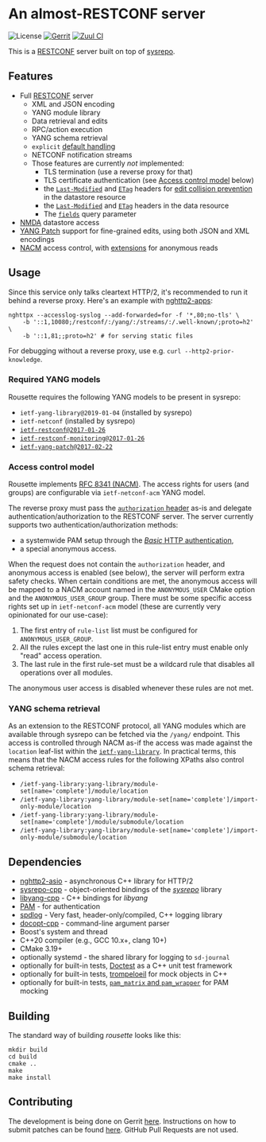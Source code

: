 # An almost-RESTCONF server

![License](https://img.shields.io/github/license/cesnet/rousette)
[![Gerrit](https://img.shields.io/badge/patches-via%20Gerrit-blue)](https://gerrit.cesnet.cz/q/project:CzechLight/rousette)
[![Zuul CI](https://img.shields.io/badge/zuul-checked-blue)](https://zuul.gerrit.cesnet.cz/t/public/buildsets?project=CzechLight/rousette)


This is a [RESTCONF](https://datatracker.ietf.org/doc/html/rfc8040.html) server built on top of [sysrepo](https://www.sysrepo.org/).

## Features

- Full [RESTCONF](https://datatracker.ietf.org/doc/html/rfc8040.html) server
    - XML and JSON encoding
    - YANG module library
    - Data retrieval and edits
    - RPC/action execution
    - YANG schema retrieval
    - `explicit` [default handling](https://datatracker.ietf.org/doc/html/rfc8040#section-3.5.4)
    - NETCONF notification streams
    - Those features are currently *not* implemented:
        - TLS termination (use a reverse proxy for that)
        - TLS certificate authentication (see [Access control model](#access-control-model) below)
        - the [`Last-Modified`](https://datatracker.ietf.org/doc/html/rfc8040.html#section-3.4.1.1) and [`ETag`](https://datatracker.ietf.org/doc/html/rfc8040.html#section-3.4.1.2) headers for [edit collision prevention](https://datatracker.ietf.org/doc/html/rfc8040.html#section-3.4.1) in the datastore resource
        - the [`Last-Modified`](https://datatracker.ietf.org/doc/html/rfc8040.html#section-3.5.1) and [`ETag`](https://datatracker.ietf.org/doc/html/rfc8040.html#section-3.5.2) headers in the data resource
        - The [`fields`](https://datatracker.ietf.org/doc/html/rfc8040.html#section-4.8.3) query parameter
- [NMDA](https://datatracker.ietf.org/doc/html/rfc8527.html) datastore access
- [YANG Patch](https://datatracker.ietf.org/doc/html/rfc8072) support for fine-grained edits, using both JSON and XML encodings
- [NACM](https://datatracker.ietf.org/doc/html/rfc8341.html) access control, with [extensions](#access-control-model) for anonymous reads


## Usage

Since this service only talks cleartext HTTP/2, it's recommended to run it behind a reverse proxy.
Here's an example with [nghttp2-apps](https://nghttp2.org/documentation/nghttpx-howto.html):
```
nghttpx --accesslog-syslog --add-forwarded=for -f '*,80;no-tls' \
    -b '::1,10080;/restconf/:/yang/:/streams/:/.well-known/;proto=h2' \
    -b '::1,81;;proto=h2' # for serving static files
```
For debugging without a reverse proxy, use e.g. `curl --http2-prior-knowledge`.

### Required YANG models

Rousette requires the following YANG models to be present in sysrepo:

- `ietf-yang-library@2019-01-04` (installed by sysrepo)
- `ietf-netconf` (installed by sysrepo)
- [`ietf-restconf@2017-01-26`](yang/ietf-restconf@2017-01-26.yang)
- [`ietf-restconf-monitoring@2017-01-26`](yang/ietf-restconf-monitoring@2017-01-26.yang)
- [`ietf-yang-patch@2017-02-22`](yang/ietf-yang-patch@2017-02-22.yang)

### Access control model

Rousette implements [RFC 8341 (NACM)](https://datatracker.ietf.org/doc/html/rfc8341.html).
The access rights for users (and groups) are configurable via `ietf-netconf-acm` YANG model.

The reverse proxy must pass the [`authorization` header](https://datatracker.ietf.org/doc/html/rfc9110#section-11.6.2) as-is and delegate authentication/authorization to the RESTCONF server.
The server currently supports two authentication/authorization methods:

- a systemwide PAM setup through the [*Basic* HTTP authentication](https://datatracker.ietf.org/doc/html/rfc7617),
- a special anonymous access.

When the request does not contain the `authorization` header, and anonymous access is enabled (see below), the server will perform extra safety checks.
When certain conditions are met, the anonymous access will be mapped to a NACM account named in the `ANONYMOUS_USER` CMake option and the `ANONYMOUS_USER_GROUP` group.
There must be some specific access rights set up in `ietf-netconf-acm` model (these are currently very opinionated for our use-case):

1. The first entry of `rule-list` list must be configured for `ANONYMOUS_USER_GROUP`.
2. All the rules except the last one in this rule-list entry must enable only "read" access operation.
3. The last rule in the first rule-set must be a wildcard rule that disables all operations over all modules.

The anonymous user access is disabled whenever these rules are not met.

### YANG schema retrieval

As an extension to the RESTCONF protocol, all YANG modules which are available through sysrepo can be fetched via the `/yang/` endpoint.
This access is controlled through NACM as-if the access was made against the `location` leaf-list within the [`ietf-yang-library`](https://datatracker.ietf.org/doc/html/rfc8525#section-3).
In practical terms, this means that the NACM access rules for the following XPaths also control schema retrieval:

- `/ietf-yang-library:yang-library/module-set[name='complete']/module/location`
- `/ietf-yang-library:yang-library/module-set[name='complete']/import-only-module/location`
- `/ietf-yang-library:yang-library/module-set[name='complete']/module/submodule/location`
- `/ietf-yang-library:yang-library/module-set[name='complete']/import-only-module/submodule/location`

## Dependencies

- [nghttp2-asio](https://github.com/nghttp2/nghttp2-asio) - asynchronous C++ library for HTTP/2
- [sysrepo-cpp](https://github.com/sysrepo/sysrepo-cpp) - object-oriented bindings of the [*sysrepo*](https://github.com/sysrepo/sysrepo) library
- [libyang-cpp](https://github.com/CESNET/libyang-cpp) - C++ bindings for *libyang*
- [PAM](http://www.linux-pam.org/) - for authentication
- [spdlog](https://github.com/gabime/spdlog) - Very fast, header-only/compiled, C++ logging library
- [docopt-cpp](https://github.com/docopt/docopt.cpp) - command-line argument parser
- Boost's system and thread
- C++20 compiler (e.g., GCC 10.x+, clang 10+)
- CMake 3.19+
- optionally systemd - the shared library for logging to `sd-journal`
- optionally for built-in tests, [Doctest](https://github.com/onqtam/doctest/) as a C++ unit test framework
- optionally for built-in tests, [trompeloeil](https://github.com/rollbear/trompeloeil) for mock objects in C++
- optionally for built-in tests, [`pam_matrix` and `pam_wrapper`](https://cwrap.org/pam_wrapper.html) for PAM mocking

## Building

The standard way of building *rousette* looks like this:
```
mkdir build
cd build
cmake ..
make
make install
```

## Contributing

The development is being done on Gerrit [here](https://gerrit.cesnet.cz/q/project:CzechLight/rousette).
Instructions on how to submit patches can be found [here](https://gerrit.cesnet.cz/Documentation/intro-gerrit-walkthrough-github.html).
GitHub Pull Requests are not used.
